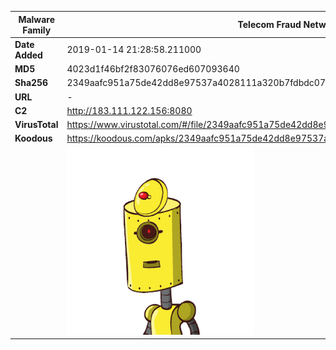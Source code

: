 | Malware Family | Telecom Fraud Network for South Koreans                      |
| -------------- | ------------------------------------------------------------ |
| **Date Added** | 2019-01-14 21:28:58.211000                                                   |
| **MD5**        | 4023d1f46bf2f83076076ed607093640                             |
| **Sha256**     | 2349aafc951a75de42dd8e97537a4028111a320b7fdbdc0761a44bd76f075b6f |
| **URL**        | -                                                            |
| **C2**         | http://183.111.122.156:8080 |
| **VirusTotal** | https://www.virustotal.com/#/file/2349aafc951a75de42dd8e97537a4028111a320b7fdbdc0761a44bd76f075b6f/detection |
| **Koodous**    | https://koodous.com/apks/2349aafc951a75de42dd8e97537a4028111a320b7fdbdc0761a44bd76f075b6f |
|                | ![](../assets/2349aafc951a75de42dd8e97537a4028111a320b7fdbdc0761a44bd76f075b6f.png) |